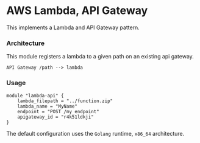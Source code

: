 # AWS Lambda, API Gateway

This implements a Lambda and API Gateway pattern.

### Architecture

This module registers a lambda to a given path on an existing api gateway.

```
API Gateway /path --> lambda
```

### Usage

```hcl
module "lambda-api" {
    lambda_filepath = "../function.zip"
    lambda_name = "MyName"
    endpoint = "POST /my_endpoint"
    apigateway_id = "r4k51ldkji"
}
```

The default configuration uses the `Golang` runtime, `x86_64` architecture.